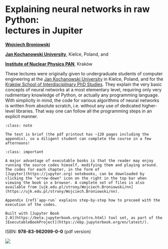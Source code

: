 <!-- #region -->
# Explaining neural networks in raw Python: <br> lectures in Jupiter


[**Wojciech Broniowski**](https://www.ujk.edu.pl/~broniows)

[**Jan Kochanowski University**](https://www.ujk.edu.pl), Kielce, Poland, and

[**Institute of Nuclear Physics PAN**](https://www.ifj.edu.pl), Kraków

<!-- #endregion -->

These lectures were originally given to undergraduate students of computer engineering at the [Jan Kochanowski University](https://www.ujk.edu.pl) in Kielce, Poland, and for
the [Kraków School of Interdisciplinary PhD Studies](https://kisd.ifj.edu.pl/news/). They explain the very basic concepts of neural networks at a most elementary level, requiring only very rudimentary knowledge of Python, or actually any programming language. With simplicity in mind, the code for various algorithms of neural networks is written from absolute scratch, i.e. without any use of dedicated higher-level libraries. That way one can follow all the programming steps in an explicit manner.

```{admonition} Brevity
:class: note

The text is brief (the pdf printout has ~120 pages including the appendix), so a diligent student can complete the course in a few afternoons!
```


```{admonition} How to use the book codes
:class: important

A major advantage of executable books is that the reader may enjoy running the source codes himself, modifying them and playing around. 
The codes for each chapter, in the form of 
[Jupyter](https://jupyter.org) notebooks, can be downloaded by clicking the "arrow-down" icon on the right in the top bar when viewing the book in a browser. A complete set of files is also available from [ujk.edu.pl/strony/Wojciech.Broniowski/nn](https://ujk.edu.pl/strony/Wojciech.Broniowski/nn).

Appendix {ref}`app-run` explains step-by-step how to proceed with the execution of the codes.
```


```{admonition} $~$
Built with [Jupyter Book
2.0](https://beta.jupyterbook.org/intro.html) tool set, as part of the
[ExecutableBookProject](https://ebp.jupyterbook.org/en/latest/).  
```



ISBN: **978-83-962099-0-0** (pdf version) 

![](images/barcode.png)

